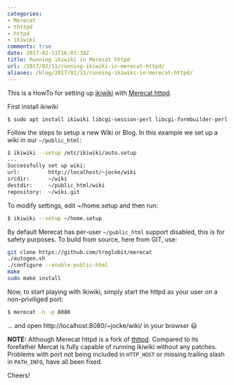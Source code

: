 ```yaml
---
categories:
- Merecat
- thttpd
- httpd
- ikiwiki
comments: true
date: 2017-02-11T16:03:39Z
title: Running ikiwiki in Merecat httpd
url: /2017/02/11/running-ikiwiki-in-merecat-httpd/
aliases: /blog/2017/02/11/running-ikiwiki-in-merecat-httpd/
---
```


This is a HowTo for setting up [ikiwiki][] with
[Merecat httpd][merecat].

First install ikiwiki

```
$ sudo apt install ikiwiki libcgi-session-perl libcgi-formbuilder-perl
```

Follow the steps to setup a new Wiki or Blog.  In this example we set up a
wiki in our `~/public_html`:

```sh
$ ikiwiki --setup /etc/ikiwiki/auto.setup
...
Successfully set up wiki:
url:         http://localhost/~jocke/wiki
srcdir:      ~/wiki
destdir:     ~/public_html/wiki
repository:  ~/wiki.git
```

To modify settings, edit ~/home.setup and then run:

```sh
$ ikiwiki --setup ~/home.setup
```

By default Merecat has per-user `~/public_html` support disabled, this
is for safety purposes.  To build from source, here from GIT, use:

```sh
git clone https://github.com/troglobit/merecat
./autogen.sh
./configure --enable-public-html
make
sudo make install
```

Now, to start playing with Ikiwiki, simply start the httpd as your user
on a non-priviliged port:

```sh
$ merecat -n -p 8080
```

... and open http://localhost:8080/~jocke/wiki/ in your browser :smiley:

**NOTE:** Although Merecat httpd is a fork of [thttpd][].  Compared to
its forefather Mercat is fully capable of running ikiwiki without any
patches.  Problems with port not being included in `HTTP_HOST` or
missing trailing slash in `PATH_INFO`, have all been fixed.

Cheers!

[thttpd]:  http://acme.com/software/thttpd/
[ikiwiki]: http://ikiwiki.info/
[merecat]: http://merecat.troglobit.com
